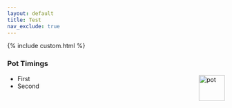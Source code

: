 ```yaml
---
layout: default
title: Test
nav_exclude: true
---
```


{% include custom.html %}


<div id="potwindow">
<div id="potwindowsheader">
<h3>Pot Timings</h3>
<img src="{{ site.baseurl }}/assets/images/icons/pot.png" alt="pot" style="height: 60px; float: right">
</div>


- First
- Second


</div>